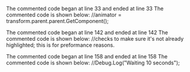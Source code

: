 The commented code began at line 33 and ended at line 33
The commented code is shown below:
        //animator = transform.parent.parent.GetComponent<Animator>();


The commented code began at line 142 and ended at line 142
The commented code is shown below:
        //checks to make sure it's not already highlighted; this is for preformance reasons.


The commented code began at line 158 and ended at line 158
The commented code is shown below:
        //Debug.Log("Waiting 10 seconds");



